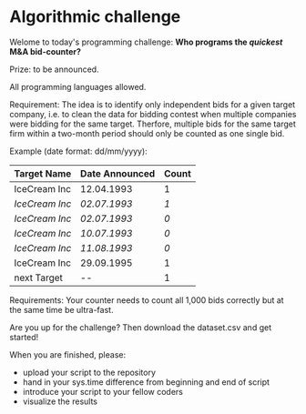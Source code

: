 # Algorithmic challenge

Welome to today's programming challenge: **Who programs the *quickest* M&A bid-counter?**

Prize: to be announced.

All programming languages allowed.

Requirement:
The idea is to identify only independent bids for a given target company, i.e. to clean the data for bidding contest when multiple companies were bidding for the same target. Therfore, multiple bids for the same target firm within a two-month period should only be counted as one single bid.

Example (date format: dd/mm/yyyy):

Target Name | Date Announced | Count
------------|----------------|------
IceCream Inc | 12.04.1993 | 1
*IceCream Inc* | *02.07.1993* | *1*
*IceCream Inc* | *02.07.1993* | *0*
*IceCream Inc* | *10.07.1993* | *0*
*IceCream Inc* | *11.08.1993* | *0*
IceCream Inc | 29.09.1995 | 1
next Target  | -- | 1


Requirements:
Your counter needs to count all 1,000 bids correctly but at the same time be ultra-fast. 

Are you up for the challenge? Then download the dataset.csv and get started!

When you are finished, please:
- upload your script to the repository
- hand in your sys.time difference from beginning and end of script
- introduce your script to your fellow coders 
- visualize the results
